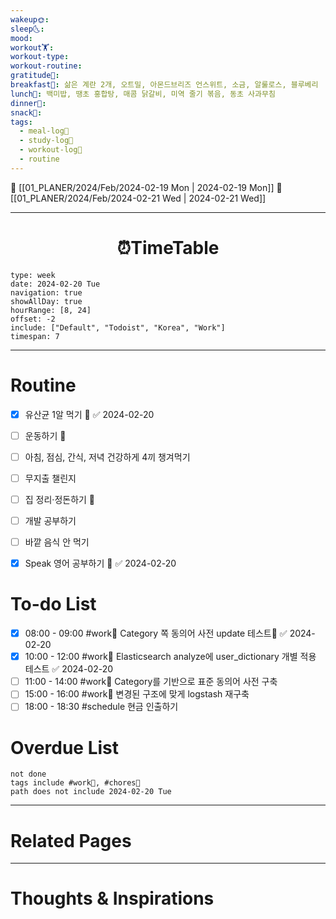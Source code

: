 ```yaml
---
wakeup🌞: 
sleep🌜: 
mood: 
workout🏋️: 
workout-type: 
workout-routine: 
gratitude🙏: 
breakfast🍳: 삶은 계란 2개, 오트밀, 아몬드브리즈 언스위트, 소금, 알룰로스, 블루베리
lunch🍚: 백미밥, 땡초 홍합탕, 매콤 닭갈비, 미역 줄기 볶음, 동초 사과무침
dinner🥗: 
snack🍬: 
tags:
  - meal-log📝
  - study-log📓
  - workout-log💪
  - routine
---
```


🔺 [[01_PLANER/2024/Feb/2024-02-19 Mon | 2024-02-19 Mon]]
🔻 [[01_PLANER/2024/Feb/2024-02-21 Wed | 2024-02-21 Wed]]
___
<h1> <center>⏰TimeTable </center> </h1>

```gEvent
type: week
date: 2024-02-20 Tue
navigation: true
showAllDay: true
hourRange: [8, 24]
offset: -2
include: ["Default", "Todoist", "Korea", "Work"]
timespan: 7
```

--- 


# Routine 

- [x] 유산균 1알 먹기 🔼 ✅ 2024-02-20
- [ ] 운동하기 🔼
- [ ] 아침, 점심, 간식, 저녁 건강하게 4끼 챙겨먹기
- [ ] 무지출 챌린지 
- [ ] 집 정리·정돈하기 🔼
- [ ] 개발 공부하기
- [ ] 바깥 음식 안 먹기 
- [x] Speak 영어 공부하기 🔼 ✅ 2024-02-20


# To-do List

- [x] 08:00 - 09:00 #work💼 Category 쪽 동의어 사전 update 테스트🏢 ✅ 2024-02-20
- [x] 10:00 - 12:00 #work💼 Elasticsearch analyze에 user_dictionary 개별 적용 테스트 ✅ 2024-02-20
- [ ] 11:00 - 14:00 #work💼 Category를 기반으로 표준 동의어 사전 구축
- [ ] 15:00 - 16:00 #work💼 변경된 구조에 맞게 logstash 재구축
- [ ] 18:00 - 18:30 #schedule 현금 인출하기

# Overdue List

```tasks
not done
tags include #work💼, #chores🧺 
path does not include 2024-02-20 Tue
```

---
# Related Pages


---
# Thoughts & Inspirations

